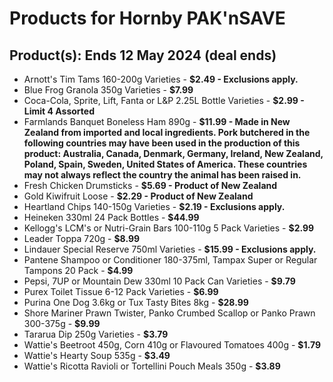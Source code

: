 # Products for Hornby PAK'nSAVE

## Product(s): Ends 12 May 2024 (deal ends)
- Arnott's Tim Tams 160-200g Varieties - **$2.49 - Exclusions apply.**
- Blue Frog Granola 350g Varieties - **$7.99**
- Coca-Cola, Sprite, Lift, Fanta or L&P 2.25L Bottle Varieties - **$2.99 - Limit 4 Assorted**
- Farmlands Banquet Boneless Ham 890g - **$11.99 - Made in New Zealand from imported and local ingredients. Pork butchered in the following countries may have been used in the production of this product: Australia, Canada, Denmark, Germany, Ireland, New Zealand, Poland, Spain, Sweden, United States of America. These countries may not always reflect the country the animal has been raised in.**
- Fresh Chicken Drumsticks - **$5.69 - Product of New Zealand**
- Gold Kiwifruit Loose - **$2.29 - Product of New Zealand**
- Heartland Chips 140-150g Varieties - **$2.19 - Exclusions apply.**
- Heineken 330ml 24 Pack Bottles - **$44.99**
- Kellogg's LCM's or Nutri-Grain Bars 100-110g 5 Pack Varieties - **$2.99**
- Leader Toppa 720g - **$8.99**
- Lindauer Special Reserve 750ml Varieties - **$15.99 - Exclusions apply.**
- Pantene Shampoo or Conditioner 180-375ml, Tampax Super or Regular Tampons 20 Pack - **$4.99**
- Pepsi, 7UP or Mountain Dew 330ml 10 Pack Can Varieties - **$9.79**
- Purex Toilet Tissue 6-12 Pack Varieties - **$6.99**
- Purina One Dog 3.6kg or Tux Tasty Bites 8kg - **$28.99**
- Shore Mariner Prawn Twister, Panko Crumbed Scallop or Panko Prawn 300-375g - **$9.99**
- Tararua Dip 250g Varieties - **$3.79**
- Wattie's Beetroot 450g, Corn 410g or Flavoured Tomatoes 400g - **$1.79**
- Wattie's Hearty Soup 535g - **$3.49**
- Wattie's Ricotta Ravioli or Tortellini Pouch Meals 350g - **$3.89**

